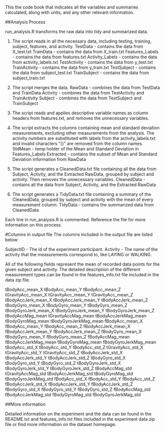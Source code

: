 This the code book that indicates all the variables and summaries calculated, along with units, and any other relevant information.

##Analysis Process

run_analysis.R transforms the raw data into tidy and summarized data.

1. The script reads in all the necessary data, including testing, training, subject, features, and activity.
TestData - contains the data from X_test.txt
TrainData - contains the data from X_train.txt 
Features_Labels - contains the data from features.txt
Activity_Labels - contains the data from activity_labels.txt
TestActivity - contains the data from y_test.txt
TrainActivity - contains the data from y_train.txt
TestSubject - contains the data from subject_test.txt
TrainSubject - contains the data from subject_train.txt

2. The script merges the data.
RawData - combines the data from TestData and TrainData
Activity - combines the data from TestActivity and TrainActivity
Subject - combines the data from TestSubject and TrainSubject

3. The script reads and applies descriptive variable names as column headers from features.txt, and removes the unnecessary variables. 

4. The script extracts the columns containing mean and standard deviation measurements, excluding other measurements from the analysis.
The activity numbers are substituted with labels from the activity_labels.txt and invalid characters "()" are removed from the column names.
StdMean - temp holder of the Mean and Standard Deviation in Features_Labels
Extracted - contains the subset of Mean and Standard Deviation information from RawData

5. The script generates a CleanedData.txt file containing all the data from Subject, Activity, and the Extracted RawData, grouped by subject and activity.
Then removes the unnecessary variables. 
CleanedData - contains all the data from Subject, Activity, and the Extracted RawData

6. The script generates a TidyData.txt file containing a summary of the CleanedData, grouped by subject and activity with the mean of every measurement column.
TidyData - contains the summarized data from CleanedData

Each line in run_analysis.R is commented. Reference the file for more information on this process.

#Columns in output file
The columns included in the output file are listed below:

SubjectID - The id of the experiment participant.
Activity - The name of the activity that the measurements correspond to, like LAYING or WALKING.

All of the following fields represent the mean of recorded data points for the given subject and activity. The detailed description of the different measurement types can be found in the features_info.txt file included in the data zip file.

tBodyAcc_mean_X
tBodyAcc_mean_Y
tBodyAcc_mean_Z
tGravityAcc_mean_X
tGravityAcc_mean_Y
tGravityAcc_mean_Z
tBodyAccJerk_mean_X
tBodyAccJerk_mean_Y
tBodyAccJerk_mean_Z
tBodyGyro_mean_X
tBodyGyro_mean_Y
tBodyGyro_mean_Z
tBodyGyroJerk_mean_X
tBodyGyroJerk_mean_Y
tBodyGyroJerk_mean_Z
tBodyAccMag_mean
tGravityAccMag_mean
tBodyAccJerkMag_mean
tBodyGyroMag_mean
tBodyGyroJerkMag_mean
fBodyAcc_mean_X
fBodyAcc_mean_Y
fBodyAcc_mean_Z
fBodyAccJerk_mean_X
fBodyAccJerk_mean_Y
fBodyAccJerk_mean_Z
fBodyGyro_mean_X
fBodyGyro_mean_Y
fBodyGyro_mean_Z
fBodyAccMag_mean
fBodyAccJerkMag_mean
fBodyGyroMag_mean
fBodyGyroJerkMag_mean
tBodyAcc_std_X
tBodyAcc_std_Y
tBodyAcc_std_Z
tGravityAcc_std_X
tGravityAcc_std_Y
tGravityAcc_std_Z
tBodyAccJerk_std_X
tBodyAccJerk_std_Y
tBodyAccJerk_std_Z
tBodyGyro_std_X
tBodyGyro_std_Y
tBodyGyro_std_Z
tBodyGyroJerk_std_X
tBodyGyroJerk_std_Y
tBodyGyroJerk_std_Z
tBodyAccMag_std
tGravityAccMag_std
tBodyAccJerkMag_std
tBodyGyroMag_std
tBodyGyroJerkMag_std
fBodyAcc_std_X
fBodyAcc_std_Y
fBodyAcc_std_Z
fBodyAccJerk_std_X
fBodyAccJerk_std_Y
fBodyAccJerk_std_Z
fBodyGyro_std_X
fBodyGyro_std_Y
fBodyGyro_std_Z
fBodyAccMag_std
fBodyAccJerkMag_std
fBodyGyroMag_std
fBodyGyroJerkMag_std

##More information

Detailed information on the experiment and the data can be found in the README.txt and features_info.txt files included in the experiment data zip file or find more information on the dataset homepage.
